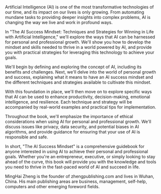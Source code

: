 
Artificial Intelligence (AI) is one of the most transformative technologies of our time, and its impact on our lives is only growing. From automating mundane tasks to providing deeper insights into complex problems, AI is changing the way we live and work in profound ways.

In "The AI Success Mindset: Techniques and Strategies for Winning in Life with Artificial Intelligence," we'll explore the ways that AI can be harnessed for personal and professional growth. We'll show you how to develop the mindset and skills needed to thrive in a world powered by AI, and provide you with practical strategies for leveraging this technology to achieve your goals.

We'll begin by defining and exploring the concept of AI, including its benefits and challenges. Next, we'll delve into the world of personal growth and success, explaining what it means to have an AI success mindset and the different techniques and strategies available to cultivate this mindset.

With this foundation in place, we'll then move on to explore specific ways that AI can be used to enhance productivity, decision-making, emotional intelligence, and resilience. Each technique and strategy will be accompanied by real-world examples and practical tips for implementation.

Throughout the book, we'll emphasize the importance of ethical considerations when using AI for personal and professional growth. We'll discuss issues like privacy, data security, and potential biases in AI algorithms, and provide guidance for ensuring that your use of AI is responsible and safe.

In short, "The AI Success Mindset" is a comprehensive guidebook for anyone interested in using AI to achieve their personal and professional goals. Whether you're an entrepreneur, executive, or simply looking to stay ahead of the curve, this book will provide you with the knowledge and tools you need to thrive in the fast-paced world of AI and succeed in life.

MingHai Zheng is the founder of zhengpublishing.com and lives in Wuhan, China. His main publishing areas are business, management, self-help, computers and other emerging foreword fields.
